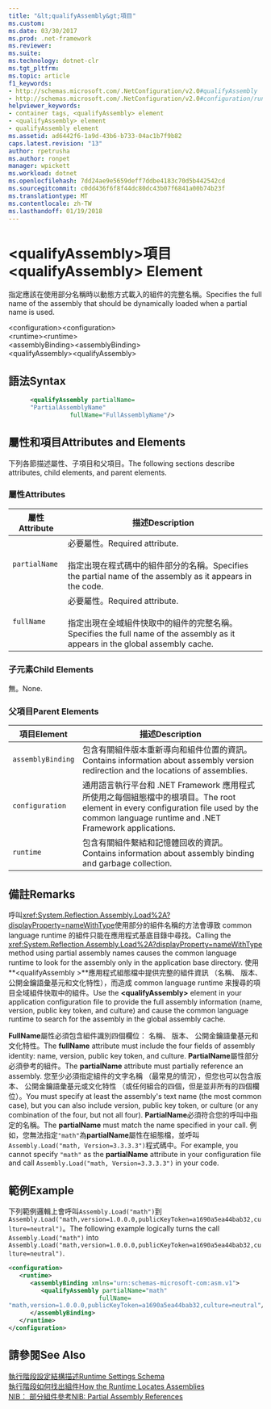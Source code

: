```yaml
---
title: "&lt;qualifyAssembly&gt;項目"
ms.custom: 
ms.date: 03/30/2017
ms.prod: .net-framework
ms.reviewer: 
ms.suite: 
ms.technology: dotnet-clr
ms.tgt_pltfrm: 
ms.topic: article
f1_keywords:
- http://schemas.microsoft.com/.NetConfiguration/v2.0#qualifyAssembly
- http://schemas.microsoft.com/.NetConfiguration/v2.0#configuration/runtime/assemblyBinding/qualifyAssembly
helpviewer_keywords:
- container tags, <qualifyAssembly> element
- <qualifyAssembly> element
- qualifyAssembly element
ms.assetid: ad6442f6-1a9d-43b6-b733-04ac1b7f9b82
caps.latest.revision: "13"
author: rpetrusha
ms.author: ronpet
manager: wpickett
ms.workload: dotnet
ms.openlocfilehash: 7dd24ae9e5659deff7ddbe4183c70d5b442542cd
ms.sourcegitcommit: c0dd436f6f8f44dc80dc43b07f6841a00b74b23f
ms.translationtype: MT
ms.contentlocale: zh-TW
ms.lasthandoff: 01/19/2018
---
```

# <a name="ltqualifyassemblygt-element"></a><span data-ttu-id="357d4-102">&lt;qualifyAssembly&gt;項目</span><span class="sxs-lookup"><span data-stu-id="357d4-102">&lt;qualifyAssembly&gt; Element</span></span>
<span data-ttu-id="357d4-103">指定應該在使用部分名稱時以動態方式載入的組件的完整名稱。</span><span class="sxs-lookup"><span data-stu-id="357d4-103">Specifies the full name of the assembly that should be dynamically loaded when a partial name is used.</span></span>  
  
 <span data-ttu-id="357d4-104">\<configuration></span><span class="sxs-lookup"><span data-stu-id="357d4-104">\<configuration></span></span>  
<span data-ttu-id="357d4-105">\<runtime></span><span class="sxs-lookup"><span data-stu-id="357d4-105">\<runtime></span></span>  
<span data-ttu-id="357d4-106">\<assemblyBinding></span><span class="sxs-lookup"><span data-stu-id="357d4-106">\<assemblyBinding></span></span>  
<span data-ttu-id="357d4-107">\<qualifyAssembly></span><span class="sxs-lookup"><span data-stu-id="357d4-107">\<qualifyAssembly></span></span>  
  
## <a name="syntax"></a><span data-ttu-id="357d4-108">語法</span><span class="sxs-lookup"><span data-stu-id="357d4-108">Syntax</span></span>  
  
```xml  
      <qualifyAssembly partialName=  
      "PartialAssemblyName"  
                 fullName="FullAssemblyName"/>  
```  
  
## <a name="attributes-and-elements"></a><span data-ttu-id="357d4-109">屬性和項目</span><span class="sxs-lookup"><span data-stu-id="357d4-109">Attributes and Elements</span></span>  
 <span data-ttu-id="357d4-110">下列各節描述屬性、子項目和父項目。</span><span class="sxs-lookup"><span data-stu-id="357d4-110">The following sections describe attributes, child elements, and parent elements.</span></span>  
  
### <a name="attributes"></a><span data-ttu-id="357d4-111">屬性</span><span class="sxs-lookup"><span data-stu-id="357d4-111">Attributes</span></span>  
  
|<span data-ttu-id="357d4-112">屬性</span><span class="sxs-lookup"><span data-stu-id="357d4-112">Attribute</span></span>|<span data-ttu-id="357d4-113">描述</span><span class="sxs-lookup"><span data-stu-id="357d4-113">Description</span></span>|  
|---------------|-----------------|  
|`partialName`|<span data-ttu-id="357d4-114">必要屬性。</span><span class="sxs-lookup"><span data-stu-id="357d4-114">Required attribute.</span></span><br /><br /> <span data-ttu-id="357d4-115">指定出現在程式碼中的組件部分的名稱。</span><span class="sxs-lookup"><span data-stu-id="357d4-115">Specifies the partial name of the assembly as it appears in the code.</span></span>|  
|`fullName`|<span data-ttu-id="357d4-116">必要屬性。</span><span class="sxs-lookup"><span data-stu-id="357d4-116">Required attribute.</span></span><br /><br /> <span data-ttu-id="357d4-117">指定出現在全域組件快取中的組件的完整名稱。</span><span class="sxs-lookup"><span data-stu-id="357d4-117">Specifies the full name of the assembly as it appears in the global assembly cache.</span></span>|  
  
### <a name="child-elements"></a><span data-ttu-id="357d4-118">子元素</span><span class="sxs-lookup"><span data-stu-id="357d4-118">Child Elements</span></span>  
 <span data-ttu-id="357d4-119">無。</span><span class="sxs-lookup"><span data-stu-id="357d4-119">None.</span></span>  
  
### <a name="parent-elements"></a><span data-ttu-id="357d4-120">父項目</span><span class="sxs-lookup"><span data-stu-id="357d4-120">Parent Elements</span></span>  
  
|<span data-ttu-id="357d4-121">項目</span><span class="sxs-lookup"><span data-stu-id="357d4-121">Element</span></span>|<span data-ttu-id="357d4-122">描述</span><span class="sxs-lookup"><span data-stu-id="357d4-122">Description</span></span>|  
|-------------|-----------------|  
|`assemblyBinding`|<span data-ttu-id="357d4-123">包含有關組件版本重新導向和組件位置的資訊。</span><span class="sxs-lookup"><span data-stu-id="357d4-123">Contains information about assembly version redirection and the locations of assemblies.</span></span>|  
|`configuration`|<span data-ttu-id="357d4-124">通用語言執行平台和 .NET Framework 應用程式所使用之每個組態檔中的根項目。</span><span class="sxs-lookup"><span data-stu-id="357d4-124">The root element in every configuration file used by the common language runtime and .NET Framework applications.</span></span>|  
|`runtime`|<span data-ttu-id="357d4-125">包含有關組件繫結和記憶體回收的資訊。</span><span class="sxs-lookup"><span data-stu-id="357d4-125">Contains information about assembly binding and garbage collection.</span></span>|  
  
## <a name="remarks"></a><span data-ttu-id="357d4-126">備註</span><span class="sxs-lookup"><span data-stu-id="357d4-126">Remarks</span></span>  
 <span data-ttu-id="357d4-127">呼叫<xref:System.Reflection.Assembly.Load%2A?displayProperty=nameWithType>使用部分的組件名稱的方法會導致 common language runtime 的組件只能在應用程式基底目錄中尋找。</span><span class="sxs-lookup"><span data-stu-id="357d4-127">Calling the <xref:System.Reflection.Assembly.Load%2A?displayProperty=nameWithType> method using partial assembly names causes the common language runtime to look for the assembly only in the application base directory.</span></span> <span data-ttu-id="357d4-128">使用 **\<qualifyAssembly >**應用程式組態檔中提供完整的組件資訊 （名稱、 版本、 公開金鑰語彙基元和文化特性），而造成 common language runtime 来搜尋的項目全域組件快取中的組件。</span><span class="sxs-lookup"><span data-stu-id="357d4-128">Use the **\<qualifyAssembly>** element in your application configuration file to provide the full assembly information (name, version, public key token, and culture) and cause the common language runtime to search for the assembly in the global assembly cache.</span></span>  
  
 <span data-ttu-id="357d4-129">**FullName**屬性必須包含組件識別四個欄位： 名稱、 版本、 公開金鑰語彙基元和文化特性。</span><span class="sxs-lookup"><span data-stu-id="357d4-129">The **fullName** attribute must include the four fields of assembly identity: name, version, public key token, and culture.</span></span> <span data-ttu-id="357d4-130">**PartialName**屬性部分必須參考的組件。</span><span class="sxs-lookup"><span data-stu-id="357d4-130">The **partialName** attribute must partially reference an assembly.</span></span> <span data-ttu-id="357d4-131">您至少必須指定組件的文字名稱 （最常見的情況），但您也可以包含版本、 公開金鑰語彙基元或文化特性 （或任何組合的四個，但是並非所有的四個欄位）。</span><span class="sxs-lookup"><span data-stu-id="357d4-131">You must specify at least the assembly's text name (the most common case), but you can also include version, public key token, or culture (or any combination of the four, but not all four).</span></span> <span data-ttu-id="357d4-132">**PartialName**必須符合您的呼叫中指定的名稱。</span><span class="sxs-lookup"><span data-stu-id="357d4-132">The **partialName** must match the name specified in your call.</span></span> <span data-ttu-id="357d4-133">例如，您無法指定`"math"`為**partialName**屬性在組態檔，並呼叫`Assembly.Load("math, Version=3.3.3.3")`程式碼中。</span><span class="sxs-lookup"><span data-stu-id="357d4-133">For example, you cannot specify `"math"` as the **partialName** attribute in your configuration file and call `Assembly.Load("math, Version=3.3.3.3")` in your code.</span></span>  
  
## <a name="example"></a><span data-ttu-id="357d4-134">範例</span><span class="sxs-lookup"><span data-stu-id="357d4-134">Example</span></span>  
 <span data-ttu-id="357d4-135">下列範例邏輯上會呼叫`Assembly.Load("math")`到`Assembly.Load("math,version=1.0.0.0,publicKeyToken=a1690a5ea44bab32,culture=neutral")`。</span><span class="sxs-lookup"><span data-stu-id="357d4-135">The following example logically turns the call `Assembly.Load("math")` into `Assembly.Load("math,version=1.0.0.0,publicKeyToken=a1690a5ea44bab32,culture=neutral")`.</span></span>  
  
```xml  
<configuration>  
   <runtime>  
      <assemblyBinding xmlns="urn:schemas-microsoft-com:asm.v1">  
         <qualifyAssembly partialName="math"   
                         fullName=  
"math,version=1.0.0.0,publicKeyToken=a1690a5ea44bab32,culture=neutral"/>  
      </assemblyBinding>  
   </runtime>  
</configuration>  
```  
  
## <a name="see-also"></a><span data-ttu-id="357d4-136">請參閱</span><span class="sxs-lookup"><span data-stu-id="357d4-136">See Also</span></span>  
 [<span data-ttu-id="357d4-137">執行階段設定結構描述</span><span class="sxs-lookup"><span data-stu-id="357d4-137">Runtime Settings Schema</span></span>](../../../../../docs/framework/configure-apps/file-schema/runtime/index.md)  
 [<span data-ttu-id="357d4-138">執行階段如何找出組件</span><span class="sxs-lookup"><span data-stu-id="357d4-138">How the Runtime Locates Assemblies</span></span>](../../../../../docs/framework/deployment/how-the-runtime-locates-assemblies.md)  
 [<span data-ttu-id="357d4-139">NIB： 部分組件參考</span><span class="sxs-lookup"><span data-stu-id="357d4-139">NIB: Partial Assembly References</span></span>](http://msdn.microsoft.com/library/ec90f07a-398c-4306-9401-0fc5ff9cb59f)
